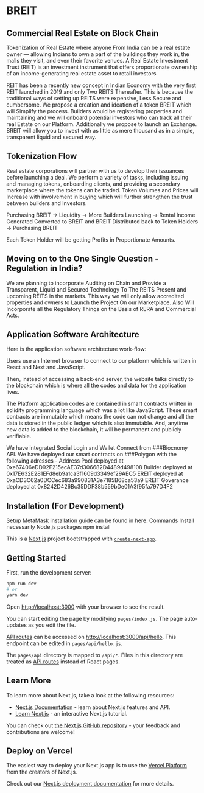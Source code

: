 # BREIT
## Commercial Real Estate on Block Chain
Tokenization of Real Estate where anyone From India can be a real estate owner — allowing Indians to own a part of the buildings they work in, the malls they visit, and even their favorite venues.
A Real Estate Investment Trust (REIT) is an investment instrument that offers proportionate ownership of an income-generating real estate asset to retail investors 

REIT has been a recently new concept in Indian Economy with the very first REIT launched in 2019 and only Two REITS Thereafter. This is because the traditional ways of setting up REITS were expensive, Less Secure and cumbersome.
We propose a creation and ideation of a token BREIT which will Simplify the process. Builders would be registering properties and maintaining and we will onboard potential investors who can track all their real Estate on our Platform. Additionally we propose to launch an Exchange.
BREIT will allow you to invest with as little as mere thousand as in a simple, transparent liquid and secured way.

## Tokenization Flow
Real estate corporations will partner with us to develop their issuances before launching a deal. We perform a variety of tasks, including issuing and managing tokens, onboarding clients, and providing a secondary marketplace where the tokens can be traded.
Token Volumes and Prices will Increase with involvement in buying which will further strengthen the trust between builders and Investors.

Purchasing BREIT -> Liquidity -> More Builders Launching -> Rental Income Generated Converted to BREIT and BREIT Distributed back to Token Holders -> Purchasing BREIT

Each Token Holder will be getting Profits in Proportionate Amounts.

## Moving on to the One Single Question - Regulation in India?
We are planning to incorporate Auditing on Chain and Provide a Transparent, Liquid and Secured Technology To The REITS Present and upcoming REITS in the markets. This way we will only allow accredited properties and owners to Launch the Project On our Marketplace. Also Will Incorporate all the Regulatory Things on the Basis of RERA and Commercial Acts. 

## Application Software Architecture
Here is the application software architecture work-flow:

Users use an Internet browser to connect to our platform which is written in React and Next and JavaScript.

Then, instead of accessing a back-end server, the website talks directly to the blockchain which is where all the codes and data for the application lives.

The Platform application codes are contained in smart contracts written in solidity programming language which was a lot like JavaScript. These smart contracts are immutable which means the code can not change and all the data is stored in the public ledger which is also immutable. And, anytime new data is added to the blockchain, it will be permanent and publicly verifiable.

We have integrated Social Login and Wallet Connect from ###Biocnomy API.
We have deployed our smart contracts on ###Polygon with the following adresses - 
Address Pool deployed at  0xe67406eDD92F215ecAE37d306682D4489d498108 
Builder deployed at 0x17E632E281EFd8eb9a1ca3f1609d3349ef29AEC5 
EREIT deployed at 0xaCD3C62a0DCCec683a990831A3e7185B68ca53a9 
EREIT Goverance deployed at 0x8242D426Bc35DDF38b559bDe01A3f95fa797D4F2

## Installation (For Development)
Setup
MetaMask installation guide can be found in here.
Commands
Install necessarily Node.js packages
npm install

This is a [Next.js](https://nextjs.org/) project bootstrapped with [`create-next-app`](https://github.com/vercel/next.js/tree/canary/packages/create-next-app).

## Getting Started

First, run the development server:

```bash
npm run dev
# or
yarn dev
```

Open [http://localhost:3000](http://localhost:3000) with your browser to see the result.

You can start editing the page by modifying `pages/index.js`. The page auto-updates as you edit the file.

[API routes](https://nextjs.org/docs/api-routes/introduction) can be accessed on [http://localhost:3000/api/hello](http://localhost:3000/api/hello). This endpoint can be edited in `pages/api/hello.js`.

The `pages/api` directory is mapped to `/api/*`. Files in this directory are treated as [API routes](https://nextjs.org/docs/api-routes/introduction) instead of React pages.

## Learn More

To learn more about Next.js, take a look at the following resources:

- [Next.js Documentation](https://nextjs.org/docs) - learn about Next.js features and API.
- [Learn Next.js](https://nextjs.org/learn) - an interactive Next.js tutorial.

You can check out [the Next.js GitHub repository](https://github.com/vercel/next.js/) - your feedback and contributions are welcome!

## Deploy on Vercel

The easiest way to deploy your Next.js app is to use the [Vercel Platform](https://vercel.com/new?utm_medium=default-template&filter=next.js&utm_source=create-next-app&utm_campaign=create-next-app-readme) from the creators of Next.js.

Check out our [Next.js deployment documentation](https://nextjs.org/docs/deployment) for more details.
